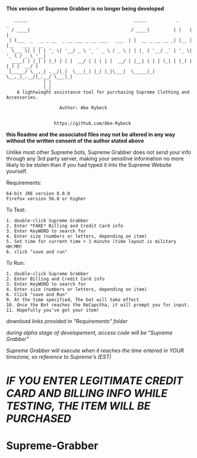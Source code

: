
**This version of Supreme Grabber is no longer being developed**

	   _____                                        _____           _     _               
	  / ____|                                      / ____|         | |   | |              
	 | (___  _   _ _ __  _ __ ___ _ __ ___   ___  | |  __ _ __ __ _| |__ | |__   ___ _ __ 
	  \___ \| | | | '_ \| '__/ _ \ '_ ` _ \ / _ \ | | |_ | '__/ _` | '_ \| '_ \ / _ \ '__|
	  ____) | |_| | |_) | | |  __/ | | | | |  __/ | |__| | | | (_| | |_) | |_) |  __/ |   
	 |_____/ \__,_| .__/|_|  \___|_| |_| |_|\___|  \_____|_|  \__,_|_.__/|_.__/ \___|_|   
	              | |                                                                     
	              |_|                                                                     
		A lightwieght assistance tool for purchasing Supreme Clothing and Accessories.

						Author: Abe Rybeck
						

					  https://github.com/Abe-Rybeck

**this Readme and the associated files may not be altered in any way without the written consent of the author stated above**


Unlike most other Supreme bots, Supreme Grabber does not send your info through any 3rd party server, making your sensitive information no more likely to be stolen than if you had typed it into the Supreme Website yourself.

Requirements:

	64-bit JRE version 8.0.0
	Firefox version 56.0 or higher
		

To Test:

	1. double-click Supreme Grabber
	2. Enter *FAKE* Billing and Credit Card info
	3. Enter KeyWORD to search for
	4. Enter size (numbers or letters, depending on item)
	5. Set time for current time + 1 minute (time layout is military HH:MM)
	6. click "save and run"

To Run:
	
	1. double-click Supreme Grabber
	2. Enter Billing and Credit Card info
	3. Enter KeyWORD to search for
	4. Enter size (numbers or letters, depending on item)
	6. Click "save and Run"
	9. At the time specified, The bot will take effect
	10. Once the Bot reaches the ReCapctha, it will prompt you for input.
	11. Hopefully you've got your item!
	
*download links provided in "Requirements" folder*	

*during alpha stage of developement,  access code will be "Supreme Grabber"*

*Supreme Grabber will execute when it reaches the time entered in YOUR timezone, so reference to Supreme's (EST)*

*IF YOU ENTER LEGITIMATE CREDIT CARD AND BILLING INFO WHILE TESTING, THE ITEM WILL BE PURCHASED*
=======
# Supreme-Grabber
